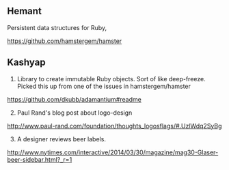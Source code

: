 ## Hemant ##

Persistent data structures for Ruby,

https://github.com/hamstergem/hamster


## Kashyap

1. Library to create immutable Ruby objects. Sort of like deep-freeze.
Picked this up from one of the issues in hamstergem/hamster

https://github.com/dkubb/adamantium#readme

2. Paul Rand's blog post about logo-design

http://www.paul-rand.com/foundation/thoughts_logosflags/#.UzlWdq2SyBg


3. A designer reviews beer labels.

http://www.nytimes.com/interactive/2014/03/30/magazine/mag30-Glaser-beer-sidebar.html?_r=1

